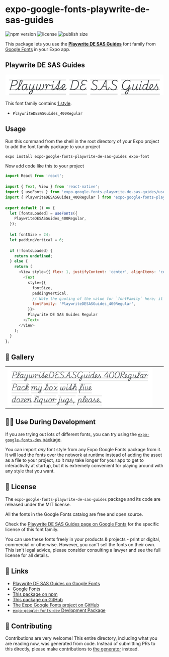 # expo-google-fonts-playwrite-de-sas-guides

![npm version](https://flat.badgen.net/npm/v/expo-google-fonts-playwrite-de-sas-guides)
![license](https://flat.badgen.net/github/license/expo/google-fonts)
![publish size](https://flat.badgen.net/packagephobia/install/expo-google-fonts-playwrite-de-sas-guides)

This package lets you use the [**Playwrite DE SAS Guides**](https://fonts.google.com/specimen/Playwrite+DE+SAS+Guides) font family from [Google Fonts](https://fonts.google.com/) in your Expo app.

## Playwrite DE SAS Guides

![Playwrite DE SAS Guides](./font-family.png)

This font family contains [1 style](#-gallery).

- `PlaywriteDESASGuides_400Regular`

## Usage

Run this command from the shell in the root directory of your Expo project to add the font family package to your project
```sh
expo install expo-google-fonts-playwrite-de-sas-guides expo-font
```

Now add code like this to your project
```js
import React from 'react';

import { Text, View } from 'react-native';
import { useFonts } from 'expo-google-fonts-playwrite-de-sas-guides/useFonts';
import { PlaywriteDESASGuides_400Regular } from 'expo-google-fonts-playwrite-de-sas-guides/400Regular';

export default () => {
  let [fontsLoaded] = useFonts({
    PlaywriteDESASGuides_400Regular,
  });

  let fontSize = 24;
  let paddingVertical = 6;

  if (!fontsLoaded) {
    return undefined;
  } else {
    return (
      <View style={{ flex: 1, justifyContent: 'center', alignItems: 'center' }}>
        <Text
          style={{
            fontSize,
            paddingVertical,
            // Note the quoting of the value for `fontFamily` here; it expects a string!
            fontFamily: 'PlaywriteDESASGuides_400Regular',
          }}>
          Playwrite DE SAS Guides Regular
        </Text>
      </View>
    );
  }
};

```

## 🔡 Gallery


||||
|-|-|-|
|![PlaywriteDESASGuides_400Regular](.//400Regular/PlaywriteDESASGuides_400Regular.ttf.png)||||


## 👩‍💻 Use During Development

If you are trying out lots of different fonts, you can try using the [`expo-google-fonts-dev` package](https://github.com/freeboub/google-fonts/tree/master/font-packages/dev#readme).

You can import *any* font style from any Expo Google Fonts package from it. It will load the fonts
over the network at runtime instead of adding the asset as a file to your project, so it may take longer
for your app to get to interactivity at startup, but it is extremely convenient
for playing around with any style that you want.

## 📖 License

The `expo-google-fonts-playwrite-de-sas-guides` package and its code are released under the MIT license.

All the fonts in the Google Fonts catalog are free and open source.

Check the [Playwrite DE SAS Guides page on Google Fonts](https://fonts.google.com/specimen/Playwrite+DE+SAS+Guides) for the specific license of this font family.

You can use these fonts freely in your products & projects - print or digital, commercial or otherwise. However, you can't sell the fonts on their own. This isn't legal advice, please consider consulting a lawyer and see the full license for all details.

## 🔗 Links

- [Playwrite DE SAS Guides on Google Fonts](https://fonts.google.com/specimen/Playwrite+DE+SAS+Guides)
- [Google Fonts](https://fonts.google.com/)
- [This package on npm](https://www.npmjs.com/package/expo-google-fonts-playwrite-de-sas-guides)
- [This package on GitHub](https://github.com/freeboub/google-fonts/tree/master/font-packages/playwrite-de-sas-guides)
- [The Expo Google Fonts project on GitHub](https://github.com/freeboub/google-fonts)
- [`expo-google-fonts-dev` Devlopment Package](https://github.com/freeboub/google-fonts/tree/master/font-packages/dev)

## 🤝 Contributing

Contributions are very welcome! This entire directory, including what you are reading now, was generated from code. Instead of submitting PRs to this directly, please make contributions to [the generator](https://github.com/freeboub/google-fonts/tree/master/packages/generator) instead.
